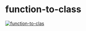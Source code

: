 # function-to-class

[![function-to-clas](https://file.gausszhou.top/api/public/dl/QRsWFb27/github/function-to-class/1.webp?inline=true)](https://gausszhou.github.io/function-to-class/)
